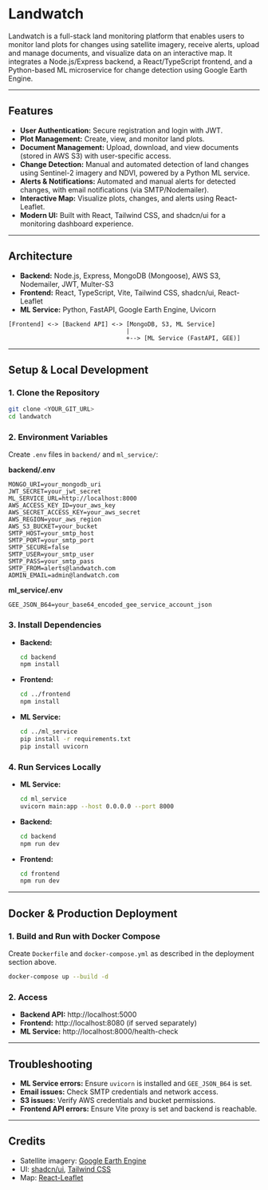 # Landwatch

Landwatch is a full-stack land monitoring platform that enables users to monitor land plots for changes using satellite imagery, receive alerts, upload and manage documents, and visualize data on an interactive map. It integrates a Node.js/Express backend, a React/TypeScript frontend, and a Python-based ML microservice for change detection using Google Earth Engine.

---

## Features
- **User Authentication:** Secure registration and login with JWT.
- **Plot Management:** Create, view, and monitor land plots.
- **Document Management:** Upload, download, and view documents (stored in AWS S3) with user-specific access.
- **Change Detection:** Manual and automated detection of land changes using Sentinel-2 imagery and NDVI, powered by a Python ML service.
- **Alerts & Notifications:** Automated and manual alerts for detected changes, with email notifications (via SMTP/Nodemailer).
- **Interactive Map:** Visualize plots, changes, and alerts using React-Leaflet.
- **Modern UI:** Built with React, Tailwind CSS, and shadcn/ui for a monitoring dashboard experience.

---

## Architecture
- **Backend:** Node.js, Express, MongoDB (Mongoose), AWS S3, Nodemailer, JWT, Multer-S3
- **Frontend:** React, TypeScript, Vite, Tailwind CSS, shadcn/ui, React-Leaflet
- **ML Service:** Python, FastAPI, Google Earth Engine, Uvicorn

```
[Frontend] <-> [Backend API] <-> [MongoDB, S3, ML Service]
                                 |
                                 +--> [ML Service (FastAPI, GEE)]
```

---

## Setup & Local Development

### 1. Clone the Repository
```sh
git clone <YOUR_GIT_URL>
cd landwatch
```

### 2. Environment Variables
Create `.env` files in `backend/` and `ml_service/`:

**backend/.env**
```
MONGO_URI=your_mongodb_uri
JWT_SECRET=your_jwt_secret
ML_SERVICE_URL=http://localhost:8000
AWS_ACCESS_KEY_ID=your_aws_key
AWS_SECRET_ACCESS_KEY=your_aws_secret
AWS_REGION=your_aws_region
AWS_S3_BUCKET=your_bucket
SMTP_HOST=your_smtp_host
SMTP_PORT=your_smtp_port
SMTP_SECURE=false
SMTP_USER=your_smtp_user
SMTP_PASS=your_smtp_pass
SMTP_FROM=alerts@landwatch.com
ADMIN_EMAIL=admin@landwatch.com
```

**ml_service/.env**
```
GEE_JSON_B64=your_base64_encoded_gee_service_account_json
```

### 3. Install Dependencies
- **Backend:**
  ```sh
  cd backend
  npm install
  ```
- **Frontend:**
  ```sh
  cd ../frontend
  npm install
  ```
- **ML Service:**
  ```sh
  cd ../ml_service
  pip install -r requirements.txt
  pip install uvicorn
  ```

### 4. Run Services Locally
- **ML Service:**
  ```sh
  cd ml_service
  uvicorn main:app --host 0.0.0.0 --port 8000
  ```
- **Backend:**
  ```sh
  cd backend
  npm run dev
  ```
- **Frontend:**
  ```sh
  cd frontend
  npm run dev
  ```

---

## Docker & Production Deployment

### 1. Build and Run with Docker Compose
Create `Dockerfile` and `docker-compose.yml` as described in the deployment section above.

```sh
docker-compose up --build -d
```

### 2. Access
- **Backend API:** http://localhost:5000
- **Frontend:** http://localhost:8080 (if served separately)
- **ML Service:** http://localhost:8000/health-check

---

## Troubleshooting
- **ML Service errors:** Ensure `uvicorn` is installed and `GEE_JSON_B64` is set.
- **Email issues:** Check SMTP credentials and network access.
- **S3 issues:** Verify AWS credentials and bucket permissions.
- **Frontend API errors:** Ensure Vite proxy is set and backend is reachable.

---

## Credits
- Satellite imagery: [Google Earth Engine](https://earthengine.google.com/)
- UI: [shadcn/ui](https://ui.shadcn.com/), [Tailwind CSS](https://tailwindcss.com/)
- Map: [React-Leaflet](https://react-leaflet.js.org/)
